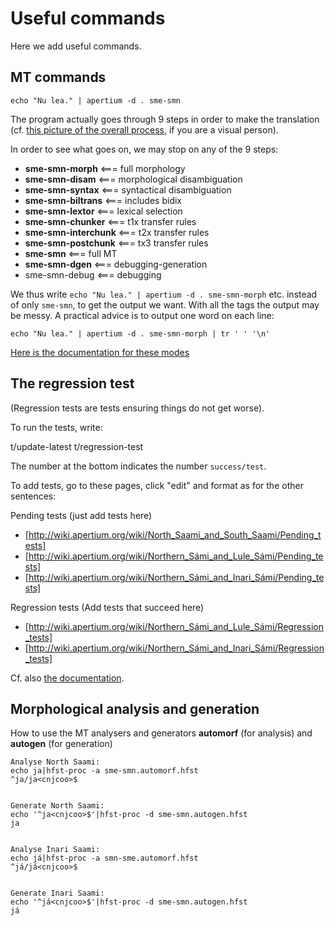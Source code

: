 # Useful commands

Here we add useful commands.

## MT commands

```
echo "Nu lea." | apertium -d . sme-smn
```

The program actually goes through 9 steps
in order to make the translation
(cf. [this picture of the overall process](http://wiki.apertium.org/wiki/Apertium_for_Dummies),
if you are a visual person).

In order to see what goes on, we may stop on any of the 9 steps:

- **sme-smn-morph** <=== full morphology
- **sme-smn-disam** <=== morphological disambiguation
- **sme-smn-syntax** <=== syntactical disambiguation
- **sme-smn-biltrans** <=== includes bidix
- **sme-smn-lextor** <=== lexical selection
- **sme-smn-chunker** <=== t1x transfer rules
- **sme-smn-interchunk** <=== t2x transfer rules
- **sme-smn-postchunk** <=== tx3 transfer rules
- **sme-smn** <=== full MT
- **sme-smn-dgen** <=== debugging-generation
- sme-smn-debug <=== debugging

We thus write `echo "Nu lea." | apertium -d . sme-smn-morph`
etc. instead of only `sme-smn`, to get the output we want.
With all the tags the output may be messy. A practical advice
is to output one word on each line:

```
echo "Nu lea." | apertium -d . sme-smn-morph | tr ' ' '\n'
```

[Here is the documentation for these modes](http://wiki.apertium.org/wiki/Modes)

## The regression test

(Regression tests are tests ensuring things do not get worse).

To run the tests, write:

t/update-latest
t/regression-test

The number at the bottom indicates the number `success/test`.

To add tests, go to these pages, click "edit" and format as for the other sentences:

Pending tests (just add tests here)

- [http://wiki.apertium.org/wiki/North_Saami_and_South_Saami/Pending_tests]
- [http://wiki.apertium.org/wiki/Northern_Sámi_and_Lule_Sámi/Pending_tests]
- [http://wiki.apertium.org/wiki/Northern_Sámi_and_Inari_Sámi/Pending_tests]

Regression tests (Add tests that succeed here)

- [http://wiki.apertium.org/wiki/Northern_Sámi_and_Lule_Sámi/Regression_tests]
- [http://wiki.apertium.org/wiki/Northern_Sámi_and_Inari_Sámi/Regression_tests]

Cf. also [the documentation](https://github.com/unhammer/apertium-wiki-tests).

## Morphological analysis and generation

How to use the MT analysers and generators
**automorf** (for analysis) and **autogen** (for generation)

```
Analyse North Saami:
echo ja|hfst-proc -a sme-smn.automorf.hfst
^ja/ja<cnjcoo>$


Generate North Saami:
echo '^ja<cnjcoo>$'|hfst-proc -d sme-smn.autogen.hfst
ja


Analyse Inari Saami:
echo já|hfst-proc -a smn-sme.automorf.hfst
^já/já<cnjcoo>$


Generate Inari Saami:
echo '^já<cnjcoo>$'|hfst-proc -d sme-smn.autogen.hfst
já
```
